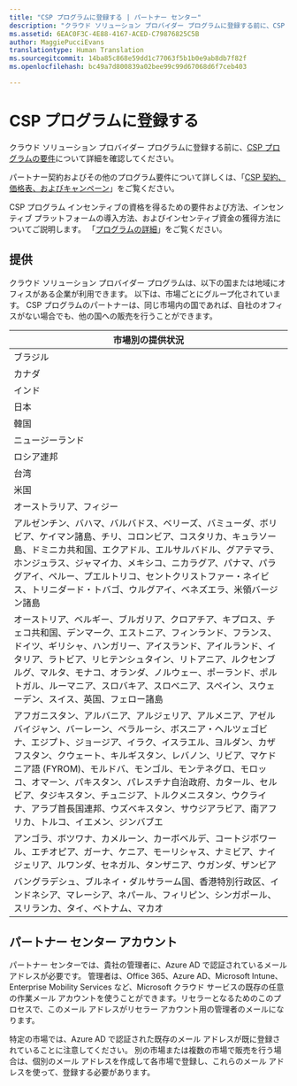 ```yaml
---
title: "CSP プログラムに登録する | パートナー センター"
description: "クラウド ソリューション プロバイダー プログラムに登録する前に、CSP プログラムの要件について詳細を確認してください。"
ms.assetid: 6EAC0F3C-4E88-4167-ACED-C79876825C5B
author: MaggiePucciEvans
translationtype: Human Translation
ms.sourcegitcommit: 14ba85c868e59dd1c77063f5b1b0e9ab8db7f82f
ms.openlocfilehash: bc49a7d800839a02bee99c99d67068d6f7ceb403

---
```


# CSP プログラムに登録する


クラウド ソリューション プロバイダー プログラムに登録する前に、[CSP プログラムの要件]( http://go.microsoft.com/fwlink/p/?LinkId=617116)について詳細を確認してください。

パートナー契約およびその他のプログラム要件について詳しくは、「[CSP 契約、価格表、およびキャンペーン](csp-documents-and-learning-resources.md)」をご覧ください。

CSP プログラム インセンティブの資格を得るための要件および方法、インセンティブ プラットフォームの導入方法、およびインセンティブ資金の獲得方法についてご説明します。 「[プログラムの詳細](https://go.microsoft.com/fwlink/?linkid=831533)」をご覧ください。

## <a href="" id="markets"></a>提供


クラウド ソリューション プロバイダー プログラムは、以下の国または地域にオフィスがある企業が利用できます。 以下は、市場ごとにグループ化されています。 CSP プログラムのパートナーは、同じ市場内の国であれば、自社のオフィスがない場合でも、他の国への販売を行うことができます。

| 市場別の提供状況                                                                                                                                                                                                                                                                                                                                                                                                                 |
|----------------------------------------------------------------------------------------------------------------------------------------------------------------------------------------------------------------------------------------------------------------------------------------------------------------------------------------------------------------------------------------------------------------------------------------|
| ブラジル                                                                                                                                                                                                                                                                                                                                                                                                                                 |
| カナダ                                                                                                                                                                                                                                                                                                                                                                                                                                 |
| インド                                                                                                                                                                                                                                                                                                                                                                                                                                  |
| 日本                                                                                                                                                                                                                                                                                                                                                                                                                                  |
| 韓国                                                                                                                                                                                                                                                                                                                                                                                                                                  |
| ニュージーランド                                                                                                                                                                                                                                                                                                                                                                                                                            |
| ロシア連邦                                                                                                                                                                                                                                                                                                                                                                                                                                 |
| 台湾                                                                                                                                                                                                                                                                                                                                                                                                                                 |
| 米国                                                                                                                                                                                                                                                                                                                                                                                                                          |
| オーストラリア、フィジー                                                                                                                                                                                                                                                                                                                                                                                                                        |
| アルゼンチン、バハマ、バルバドス、ベリーズ、バミューダ、ボリビア、ケイマン諸島、チリ、コロンビア、コスタリカ、キュラソー島、ドミニカ共和国、エクアドル、エルサルバドル、グアテマラ、ホンジュラス、ジャマイカ、メキシコ、ニカラグア、パナマ、パラグアイ、ペルー、プエルトリコ、セントクリストファー・ネイビス、トリニダード・トバゴ、ウルグアイ、ベネズエラ、米領バージン諸島                                                                                                           |
| オーストリア、ベルギー、ブルガリア、クロアチア、キプロス、チェコ共和国、デンマーク、エストニア、フィンランド、フランス、ドイツ、ギリシャ、ハンガリー、アイスランド、アイルランド、イタリア、ラトビア、リヒテンシュタイン、リトアニア、ルクセンブルグ、マルタ、モナコ、オランダ、ノルウェー、ポーランド、ポルトガル、ルーマニア、スロバキア、スロベニア、スペイン、スウェーデン、スイス、英国、フェロー諸島                                                                                          |
| アフガニスタン、アルバニア、アルジェリア、アルメニア、アゼルバイジャン、バーレーン、ベラルーシ、ボスニア・ヘルツェゴビナ、エジプト、ジョージア、イラク、イスラエル、ヨルダン、カザフスタン、クウェート、キルギスタン、レバノン、リビア、マケドニア語 (FYROM)、モルドバ、モンゴル、モンテネグロ、モロッコ、オマーン、パキスタン、パレスチナ自治政府、カタール、セルビア、タジキスタン、チュニジア、トルクメニスタン、ウクライナ、アラブ首長国連邦、ウズベキスタン、サウジアラビア、南アフリカ、トルコ、イエメン、ジンバブエ |
| アンゴラ、ボツワナ、カメルーン、カーボベルデ、コートジボワール、エチオピア、ガーナ、ケニア、モーリシャス、ナミビア、ナイジェリア、ルワンダ、セネガル、タンザニア、ウガンダ、ザンビア                                                                                                                                                                                                                                                                                  |
| バングラデシュ、ブルネイ・ダルサラーム国、香港特別行政区、インドネシア、マレーシア、ネパール、フィリピン、シンガポール、スリランカ、タイ、ベトナム、マカオ                                                                                                                                                                                                                                                                                              |

 

## パートナー センター アカウント


パートナー センターでは、貴社の管理者に、Azure AD で認証されているメール アドレスが必要です。 管理者は、Office 365、Azure AD、Microsoft Intune、Enterprise Mobility Services など、Microsoft クラウド サービスの既存の任意の作業メール アカウントを使うことができます。リセラーとなるためのこのプロセスで、このメール アドレスがリセラー アカウント用の管理者のメールになります。

特定の市場では、Azure AD で認証された既存のメール アドレスが既に登録されていることに注意してください。 別の市場または複数の市場で販売を行う場合は、個別のメール アドレスを作成して各市場で登録し、これらのメール アドレスを使って、登録する必要があります。

 

 






<!--HONumber=Nov16_HO4-->


